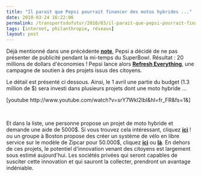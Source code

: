 ```yaml
---
title: "Il parait que Pepsi pourrait financer des motos hybrides ..."
date: 2010-03-24 16:22:06
permalink: /transportsdufutur/2010/03/il-parait-que-pepsi-pourrait-financer-des-motos-hybrides.html
tags: [internet, philanthropie, réseaux]
layout: post
---
```


<p>Déjà mentionné dans une précédente <strong><span style="text-decoration: underline"><a href="https://gabrielplassat.github.io/transportsdufutur/2010/02/is-it-business-or-philanthropy-.html" target="_blank">note</a></span></strong>, Pepsi a décidé de ne pas présenter de publicité pendant la mi-temps du SuperBowl. Résultat : 20 millions de dollars d'économies ! Pepsi lance alors <strong><span style="text-decoration: underline"><a href="http://www.refresheverything.com/" target="_blank">Refresh Everything</a></span></strong>, une campagne de soutien à des projets issus des citoyens.</p> <p>Le détail est présenté ci dessous. Ainsi, le 1 avril une partie du budget (1.3 million de $) sera investi dans plusieurs projets dont une moto hybride ...</p> <p></p>   <!--more-->   [youtube http://www.youtube.com/watch?v=srY7Wkl2IbI&hl=fr_FR&fs=1&] <p> </p> <p>Et dans la liste, une personne propose un projet de moto hybride et demande une aide de 5000$. Si vous trouvez cela intéressant, cliquez <strong><span style="text-decoration: underline"><a href="http://www.refresheverything.com/Nextgencyclescom" target="_blank">ici</a></span></strong> ! ou un groupe à Boston propose des créer un système de vélo en libre service sur le modèle de Zipcar pour 50.000$, cliquez <strong><span style="text-decoration: underline"><a href="http://www.refresheverything.com/TheBostonBikeProject" target="_blank">ici</a></span></strong> ou <strong><span style="text-decoration: underline"><a href="http://www.smartbikedc.com" target="_blank">là</a></span></strong>. En dehors de ces projets, le potentiel d'innovation venant des citoyens est largement sous estimé aujourd'hui. Les sociétés privées qui seront capables de susciter cette innovation et qui sauront la collecter, prendront un avantage indéniable.</p> <p> </p>
